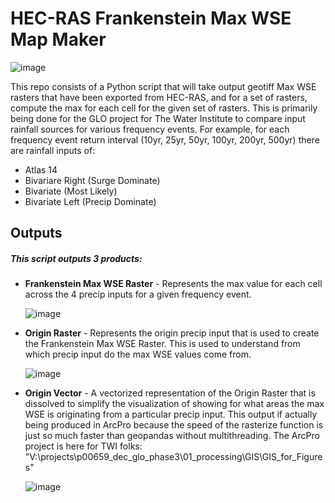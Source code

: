 # HEC-RAS Frankenstein Max WSE Map Maker

![image](https://github.com/user-attachments/assets/8c2341c2-c1e3-46ed-acd7-e2ba5edf68b6)


This repo consists of a Python script that will take output geotiff Max WSE rasters that have been exported from HEC-RAS, and for a set of rasters, compute the max for each cell for the given set of rasters. This is primarily being done for the GLO project for The Water Institute to compare input rainfall sources for various frequency events. For example, for each frequency event return interval (10yr, 25yr, 50yr, 100yr, 200yr, 500yr) there are rainfall inputs of:

- Atlas 14
- Bivariare Right (Surge Dominate)
- Bivariate (Most Likely)
- Bivariate Left (Precip Dominate)

## Outputs

##### This script outputs 3 products:
- **Frankenstein Max WSE Raster** - Represents the max value for each cell across the 4 precip inputs for a given frequency event.

  
    ![image](https://github.com/user-attachments/assets/172d5ed3-0779-49b2-b723-7957ecfe7e4a)

- **Origin Raster** - Represents the origin precip input that is used to create the Frankenstein Max WSE Raster. This is used to understand from which precip input do the max WSE values come from.

  
    ![image](https://github.com/user-attachments/assets/c3e451d2-429b-4597-a45d-9414a610c7ec)

- **Origin Vector** - A vectorized representation of the Origin Raster that is dissolved to simplify the visualization of showing for what areas the max WSE is originating from a particular precip input. This output if actually being produced in ArcPro because the speed of the rasterize function is just so much faster than geopandas without multithreading. The ArcPro project is here for TWI folks: "V:\projects\p00659_dec_glo_phase3\01_processing\GIS\GIS_for_Figures"

  ![image](https://github.com/user-attachments/assets/560eaf84-4ce1-44ea-ac37-3f47ec3124cb)

